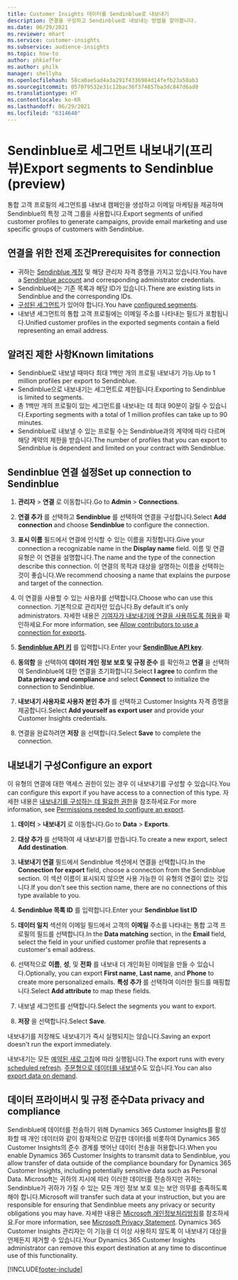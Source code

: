 ```yaml
---
title: Customer Insights 데이터를 Sendinblue로 내보내기
description: 연결을 구성하고 Sendinblue로 내보내는 방법을 알아봅니다.
ms.date: 06/29/2021
ms.reviewer: mhart
ms.service: customer-insights
ms.subservice: audience-insights
ms.topic: how-to
author: phkieffer
ms.author: philk
manager: shellyha
ms.openlocfilehash: 58ca0ae5ad4a3a291f4336984d14fefb23a58ab3
ms.sourcegitcommit: 057079532e31c12bac36f374857ba3dc847d6ad0
ms.translationtype: HT
ms.contentlocale: ko-KR
ms.lasthandoff: 06/29/2021
ms.locfileid: "6314640"
---
```

# <a name="export-segments-to-sendinblue-preview"></a><span data-ttu-id="39ad0-103">Sendinblue로 세그먼트 내보내기(프리뷰)</span><span class="sxs-lookup"><span data-stu-id="39ad0-103">Export segments to Sendinblue (preview)</span></span>

<span data-ttu-id="39ad0-104">통합 고객 프로필의 세그먼트를 내보내 캠페인을 생성하고 이메일 마케팅을 제공하며 Sendinblue의 특정 고객 그룹을 사용합니다.</span><span class="sxs-lookup"><span data-stu-id="39ad0-104">Export segments of unified customer profiles to generate campaigns, provide email marketing and use specific groups of customers with Sendinblue.</span></span>

## <a name="prerequisites-for-connection"></a><span data-ttu-id="39ad0-105">연결을 위한 전제 조건</span><span class="sxs-lookup"><span data-stu-id="39ad0-105">Prerequisites for connection</span></span>

-   <span data-ttu-id="39ad0-106">귀하는 [Sendinblue 계정](https://www.sendinblue.com/) 및 해당 관리자 자격 증명을 가지고 있습니다.</span><span class="sxs-lookup"><span data-stu-id="39ad0-106">You have a [Sendinblue account](https://www.sendinblue.com/) and corresponding administrator credentials.</span></span>
-   <span data-ttu-id="39ad0-107">Sendinblue에는 기존 목록과 해당 ID가 있습니다.</span><span class="sxs-lookup"><span data-stu-id="39ad0-107">There are existing lists in Sendinblue and the corresponding IDs.</span></span>
-   <span data-ttu-id="39ad0-108">[구성된 세그먼트](segments.md)가 있어야 합니다.</span><span class="sxs-lookup"><span data-stu-id="39ad0-108">You have [configured segments](segments.md).</span></span>
-   <span data-ttu-id="39ad0-109">내보낸 세그먼트의 통합 고객 프로필에는 이메일 주소를 나타내는 필드가 포함됩니다.</span><span class="sxs-lookup"><span data-stu-id="39ad0-109">Unified customer profiles in the exported segments contain a field representing an email address.</span></span>

## <a name="known-limitations"></a><span data-ttu-id="39ad0-110">알려진 제한 사항</span><span class="sxs-lookup"><span data-stu-id="39ad0-110">Known limitations</span></span>

- <span data-ttu-id="39ad0-111">Sendinblue로 내보낼 때마다 최대 1백만 개의 프로필 내보내기 가능.</span><span class="sxs-lookup"><span data-stu-id="39ad0-111">Up to 1 million profiles per export to Sendinblue.</span></span>
- <span data-ttu-id="39ad0-112">Sendinblue으로 내보내기는 세그먼트로 제한됩니다.</span><span class="sxs-lookup"><span data-stu-id="39ad0-112">Exporting to Sendinblue is limited to segments.</span></span>
- <span data-ttu-id="39ad0-113">총 1백만 개의 프로필이 있는 세그먼트를 내보내는 데 최대 90분이 걸릴 수 있습니다.</span><span class="sxs-lookup"><span data-stu-id="39ad0-113">Exporting segments with a total of 1 million profiles can take up to 90 minutes.</span></span> 
- <span data-ttu-id="39ad0-114">Sendinblue로 내보낼 수 있는 프로필 수는 Sendinblue과의 계약에 따라 다르며 해당 계약의 제한을 받습니다.</span><span class="sxs-lookup"><span data-stu-id="39ad0-114">The number of profiles that you can export to Sendinblue is dependent and limited on your contract with Sendinblue.</span></span>

## <a name="set-up-connection-to-sendinblue"></a><span data-ttu-id="39ad0-115">Sendinblue 연결 설정</span><span class="sxs-lookup"><span data-stu-id="39ad0-115">Set up connection to Sendinblue</span></span>

1. <span data-ttu-id="39ad0-116">**관리자** > **연결** 로 이동합니다.</span><span class="sxs-lookup"><span data-stu-id="39ad0-116">Go to **Admin** > **Connections**.</span></span>

1. <span data-ttu-id="39ad0-117">**연결 추가** 를 선택하고 **Sendinblue** 를 선택하여 연결을 구성합니다.</span><span class="sxs-lookup"><span data-stu-id="39ad0-117">Select **Add connection** and choose **Sendinblue** to configure the connection.</span></span>

1. <span data-ttu-id="39ad0-118">**표시 이름** 필드에서 연결에 인식할 수 있는 이름을 지정합니다.</span><span class="sxs-lookup"><span data-stu-id="39ad0-118">Give your connection a recognizable name in the **Display name** field.</span></span> <span data-ttu-id="39ad0-119">이름 및 연결 유형은 이 연결을 설명합니다.</span><span class="sxs-lookup"><span data-stu-id="39ad0-119">The name and the type of the connection describe this connection.</span></span> <span data-ttu-id="39ad0-120">이 연결의 목적과 대상을 설명하는 이름을 선택하는 것이 좋습니다.</span><span class="sxs-lookup"><span data-stu-id="39ad0-120">We recommend choosing a name that explains the purpose and target of the connection.</span></span>

1. <span data-ttu-id="39ad0-121">이 연결을 사용할 수 있는 사용자를 선택합니다.</span><span class="sxs-lookup"><span data-stu-id="39ad0-121">Choose who can use this connection.</span></span> <span data-ttu-id="39ad0-122">기본적으로 관리자만 있습니다.</span><span class="sxs-lookup"><span data-stu-id="39ad0-122">By default it's only administrators.</span></span> <span data-ttu-id="39ad0-123">자세한 내용은 [기여자가 내보내기에 연결을 사용하도록 허용](connections.md#allow-contributors-to-use-a-connection-for-exports)을 확인하세요.</span><span class="sxs-lookup"><span data-stu-id="39ad0-123">For more information, see [Allow contributors to use a connection for exports](connections.md#allow-contributors-to-use-a-connection-for-exports).</span></span>

1. <span data-ttu-id="39ad0-124">**[Sendinblue API 키](https://developers.sendinblue.com/docs/getting-started#:~:text=Get%20your%20API%20key&text=You%20can%20create%20one%20from,your%20settings%20This%20API%20key)** 를 입력합니다.</span><span class="sxs-lookup"><span data-stu-id="39ad0-124">Enter your **[SendinBlue API key](https://developers.sendinblue.com/docs/getting-started#:~:text=Get%20your%20API%20key&text=You%20can%20create%20one%20from,your%20settings%20This%20API%20key)**.</span></span>

1. <span data-ttu-id="39ad0-125">**동의함** 을 선택하여 **데이터 개인 정보 보호 및 규정 준수** 를 확인하고 **연결** 을 선택하여 Sendinblue에 대한 연결을 초기화합니다.</span><span class="sxs-lookup"><span data-stu-id="39ad0-125">Select **I agree** to confirm the **Data privacy and compliance** and select **Connect** to initialize the connection to Sendinblue.</span></span>

1. <span data-ttu-id="39ad0-126">**내보내기 사용자로 사용자 본인 추가** 를 선택하고 Customer Insights 자격 증명을 제공합니다.</span><span class="sxs-lookup"><span data-stu-id="39ad0-126">Select **Add yourself as export user** and provide your Customer Insights credentials.</span></span>

1. <span data-ttu-id="39ad0-127">연결을 완료하려면 **저장** 을 선택합니다.</span><span class="sxs-lookup"><span data-stu-id="39ad0-127">Select **Save** to complete the connection.</span></span>

## <a name="configure-an-export"></a><span data-ttu-id="39ad0-128">내보내기 구성</span><span class="sxs-lookup"><span data-stu-id="39ad0-128">Configure an export</span></span>

<span data-ttu-id="39ad0-129">이 유형의 연결에 대한 액세스 권한이 있는 경우 이 내보내기를 구성할 수 있습니다.</span><span class="sxs-lookup"><span data-stu-id="39ad0-129">You can configure this export if you have access to a connection of this type.</span></span> <span data-ttu-id="39ad0-130">자세한 내용은 [내보내기를 구성하는 데 필요한 권한](export-destinations.md#set-up-a-new-export)을 참조하세요.</span><span class="sxs-lookup"><span data-stu-id="39ad0-130">For more information, see [Permissions needed to configure an export](export-destinations.md#set-up-a-new-export).</span></span>

1. <span data-ttu-id="39ad0-131">**데이터** > **내보내기** 로 이동합니다.</span><span class="sxs-lookup"><span data-stu-id="39ad0-131">Go to **Data** > **Exports**.</span></span>

1. <span data-ttu-id="39ad0-132">**대상 추가** 를 선택하여 새 내보내기를 만듭니다.</span><span class="sxs-lookup"><span data-stu-id="39ad0-132">To create a new export, select **Add destination**.</span></span>

1. <span data-ttu-id="39ad0-133">**내보내기 연결** 필드에서 Sendinblue 섹션에서 연결을 선택합니다.</span><span class="sxs-lookup"><span data-stu-id="39ad0-133">In the **Connection for export** field, choose a connection from the Sendinblue section.</span></span> <span data-ttu-id="39ad0-134">이 섹션 이름이 표시되지 않으면 사용 가능한 이 유형의 연결이 없는 것입니다.</span><span class="sxs-lookup"><span data-stu-id="39ad0-134">If you don't see this section name, there are no connections of this type available to you.</span></span>

1. <span data-ttu-id="39ad0-135">**Sendinblue 목록 ID** 를 입력합니다.</span><span class="sxs-lookup"><span data-stu-id="39ad0-135">Enter your **Sendinblue list ID**</span></span> 

1. <span data-ttu-id="39ad0-136">**데이터 일치** 섹션의 이메일 필드에서 고객의 **이메일** 주소를 나타내는 통합 고객 프로필의 필드를 선택합니다.</span><span class="sxs-lookup"><span data-stu-id="39ad0-136">In the **Data matching** section, in the **Email** field, select the field in your unified customer profile that represents a customer's email address.</span></span> 

1. <span data-ttu-id="39ad0-137">선택적으로 **이름**, **성**, 및 **전화** 를 내보내 더 개인화된 이메일을 만들 수 있습니다.</span><span class="sxs-lookup"><span data-stu-id="39ad0-137">Optionally, you can export **First name**, **Last name**, and **Phone**  to create more personalized emails.</span></span> <span data-ttu-id="39ad0-138">**특성 추가** 를 선택하여 이러한 필드를 매핑합니다.</span><span class="sxs-lookup"><span data-stu-id="39ad0-138">Select **Add attribute** to map these fields.</span></span>

1. <span data-ttu-id="39ad0-139">내보낼 세그먼트를 선택합니다.</span><span class="sxs-lookup"><span data-stu-id="39ad0-139">Select the segments you want to export.</span></span> 

1. <span data-ttu-id="39ad0-140">**저장** 을 선택합니다.</span><span class="sxs-lookup"><span data-stu-id="39ad0-140">Select **Save**.</span></span>

<span data-ttu-id="39ad0-141">내보내기를 저장해도 내보내기가 즉시 실행되지는 않습니다.</span><span class="sxs-lookup"><span data-stu-id="39ad0-141">Saving an export doesn't run the export immediately.</span></span>

<span data-ttu-id="39ad0-142">내보내기는 모든 [예약된 새로 고침](system.md#schedule-tab)에 따라 실행됩니다.</span><span class="sxs-lookup"><span data-stu-id="39ad0-142">The export runs with every [scheduled refresh](system.md#schedule-tab).</span></span> <span data-ttu-id="39ad0-143">[주문형으로 데이터를 내보낼](export-destinations.md#run-exports-on-demand)수도 있습니다.</span><span class="sxs-lookup"><span data-stu-id="39ad0-143">You can also [export data on demand](export-destinations.md#run-exports-on-demand).</span></span> 


## <a name="data-privacy-and-compliance"></a><span data-ttu-id="39ad0-144">데이터 프라이버시 및 규정 준수</span><span class="sxs-lookup"><span data-stu-id="39ad0-144">Data privacy and compliance</span></span>

<span data-ttu-id="39ad0-145">Sendinblue에 데이터를 전송하기 위해 Dynamics 365 Customer Insights를 활성화할 때 개인 데이터와 같이 잠재적으로 민감한 데이터를 비롯하여 Dynamics 365 Customer Insights의 준수 경계를 벗어난 데이터 전송을 허용합니다.</span><span class="sxs-lookup"><span data-stu-id="39ad0-145">When you enable Dynamics 365 Customer Insights to transmit data to Sendinblue, you allow transfer of data outside of the compliance boundary for Dynamics 365 Customer Insights, including potentially sensitive data such as Personal Data.</span></span> <span data-ttu-id="39ad0-146">Microsoft는 귀하의 지시에 따라 이러한 데이터를 전송하지만 귀하는 Sendinblue가 귀하가 가질 수 있는 모든 개인 정보 보호 또는 보안 의무를 충족하도록 해야 합니다.</span><span class="sxs-lookup"><span data-stu-id="39ad0-146">Microsoft will transfer such data at your instruction, but you are responsible for ensuring that Sendinblue meets any privacy or security obligations you may have.</span></span> <span data-ttu-id="39ad0-147">자세한 내용은 [Microsoft 개인정보처리방침](https://go.microsoft.com/fwlink/?linkid=396732)를 참조하세요.</span><span class="sxs-lookup"><span data-stu-id="39ad0-147">For more information, see [Microsoft Privacy Statement](https://go.microsoft.com/fwlink/?linkid=396732).</span></span>
<span data-ttu-id="39ad0-148">Dynamics 365 Customer Insights 관리자는 이 기능을 더 이상 사용하지 않도록 이 내보내기 대상을 언제든지 제거할 수 있습니다.</span><span class="sxs-lookup"><span data-stu-id="39ad0-148">Your Dynamics 365 Customer Insights administrator can remove this export destination at any time to discontinue use of this functionality.</span></span>


[!INCLUDE[footer-include](../includes/footer-banner.md)]
